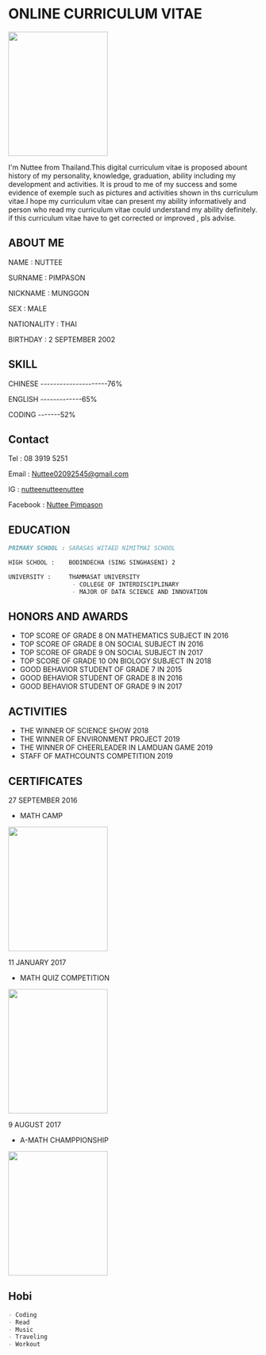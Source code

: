 # ONLINE CURRICULUM VITAE

<img src="https://user-images.githubusercontent.com/89396698/143473684-58530399-1018-4537-9a79-67ceef5877fb.jpg" width="200" height="250">

I'm Nuttee from Thailand.This digital curriculum vitae is proposed abount history of my personality, knowledge, graduation, ability including my development and activities. It is proud to me of my success and some evidence of exemple such as pictures and activities shown in ths curriculum vitae.I hope my curriculum vitae can present my ability informatively and person who read my curriculum vitae could understand my ability definitely. if this curriculum vitae have to get corrected or improved , pls advise.

## ABOUT ME
NAME :        NUTTEE

SURNAME :     PIMPASON

NICKNAME :    MUNGGON

SEX :         MALE

NATIONALITY : THAI

BIRTHDAY :    2 SEPTEMBER 2002


## SKILL
CHINESE ---------------------76%

ENGLISH -------------65%

CODING -------52%


## Contact
Tel :      08 3919 5251

Email :    Nuttee02092545@gmail.com

IG :       [nutteenutteenuttee](https://instagram.com/nutteenutteenuttee?utm_medium=copy_link)

Facebook : [Nuttee Pimpason](https://www.facebook.com/nuttee.pimpason)


## EDUCATION
```markdown
PRIMARY SCHOOL : SARASAS WITAED NIMITMAI SCHOOL

HIGH SCHOOL :    BODINDECHA (SING SINGHASENI) 2

UNIVERSITY :     THAMMASAT UNIVERSITY
                  - COLLEGE OF INTERDISCIPLINARY
                  - MAJOR OF DATA SCIENCE AND INNOVATION
```

## HONORS AND AWARDS
- TOP SCORE OF GRADE 8 ON MATHEMATICS SUBJECT IN 2016
- TOP SCORE OF GRADE 8 ON SOCIAL SUBJECT IN 2016
- TOP SCORE OF GRADE 9 ON SOCIAL SUBJECT IN 2017
- TOP SCORE OF GRADE 10 ON BIOLOGY SUBJECT IN 2018
- GOOD BEHAVIOR STUDENT OF GRADE 7 IN 2015
- GOOD BEHAVIOR STUDENT OF GRADE 8 IN 2016
- GOOD BEHAVIOR STUDENT OF GRADE 9 IN 2017

## ACTIVITIES
- THE WINNER OF SCIENCE SHOW 2018
- THE WINNER OF ENVIRONMENT PROJECT 2019
- THE WINNER OF CHEERLEADER IN LAMDUAN GAME 2019
- STAFF OF MATHCOUNTS COMPETITION 2019

## CERTIFICATES
27 SEPTEMBER 2016
- MATH CAMP

<img src="![T1](https://user-images.githubusercontent.com/89396698/143581716-c5dfa931-bf30-464d-91d9-f6fecf75f6eb.jpeg)" width="200" height="250">

11 JANUARY 2017
- MATH QUIZ COMPETITION

<img src="![T2](https://user-images.githubusercontent.com/89396698/143581763-a08d3fab-f412-4706-9c0c-ac28d3fcdaee.jpeg)" width="200" height="250">

9 AUGUST 2017
- A-MATH CHAMPPIONSHIP

<img src="![T3](https://user-images.githubusercontent.com/89396698/143581838-6aff5ef3-3404-437c-8909-8b3c62f314e9.jpeg)" width="200" height="250">

## Hobi
```markdown
- Coding
- Read
- Music
- Traveling
- Workout
```
